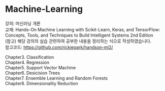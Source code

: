 # Machine-Learning

강의: 머신러닝 개론  
교재: Hands-On Machine Learning with Scikit-Learn, Keras, and TensorFlow: Concepts, Tools, and Techniques to Build Intelligent Systems 2nd Edition  
(참고) 해당 강의의 실습 관련하여 공부한 내용을 정리하는 식으로 작성하였습니다.  
참고코드: https://github.com/rickiepark/handson-ml2/  


Chapter3. Classification  
Chapter4. Regression  
Chapter5. Support Vector Machine  
Chapter6. Desicision Trees  
Chapter7. Ensemble Learning and Random Forests  
Chapter8. Dimensionality Reduction  
